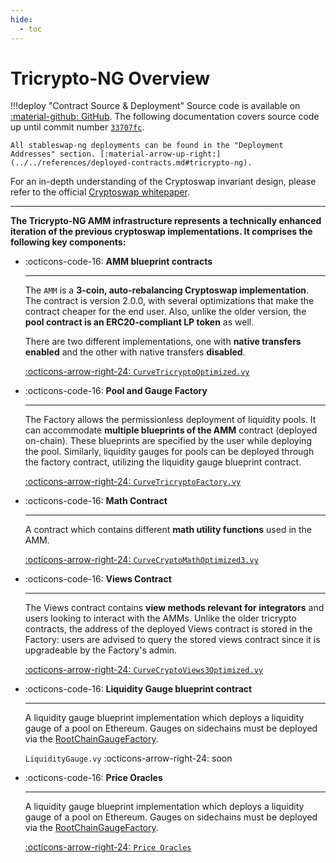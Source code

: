 ```yaml
---
hide:
  - toc
---
```


<h1>Tricrypto-NG Overview</h1>

!!!deploy "Contract Source & Deployment"
    Source code is available on [:material-github: GitHub](https://github.com/curvefi/tricrypto-ng). The following documentation covers source code up until commit number [`33707fc`](https://github.com/curvefi/tricrypto-ng/commit/33707fc8b84e08786acf184fcfdb744eb4657a99).
    
    All stableswap-ng deployments can be found in the "Deployment Addresses" section. [:material-arrow-up-right:](../../references/deployed-contracts.md#tricrypto-ng).


For an in-depth understanding of the Cryptoswap invariant design, please refer to the official [Cryptoswap whitepaper](../../assets/pdf/crypto-pools-paper.pdf).

---


**The Tricrypto-NG AMM infrastructure represents a technically enhanced iteration of the previous cryptoswap implementations. It comprises the following key components:**

<div class="grid cards" markdown>

-   :octicons-code-16: **AMM blueprint contracts** 

    ---

    The `AMM` is a **3-coin, auto-rebalancing Cryptoswap implementation**. The contract is version 2.0.0, with several optimizations that make the contract cheaper for the end user.
    Also, unlike the older version, the **pool contract is an ERC20-compliant LP token** as well. 
    
    There are two different implementations, one with **native transfers enabled** and the other with native transfers **disabled**.

    [:octicons-arrow-right-24: `CurveTricryptoOptimized.vy`](./pools/tricrypto.md)

-   :octicons-code-16: **Pool and Gauge Factory**

    ---

    The Factory allows the permissionless deployment of liquidity pools. It can accommodate **multiple blueprints of the AMM** contract (deployed on-chain). These blueprints are specified by the user while deploying the pool. Similarly, liquidity gauges for pools can be deployed through the factory contract, utilizing the liquidity gauge blueprint contract.

    [:octicons-arrow-right-24: `CurveTricryptoFactory.vy`](./utility-contracts/math.md)

-   :octicons-code-16: **Math Contract**

    ---

    A contract which contains different **math utility functions** used in the AMM.

    [:octicons-arrow-right-24: `CurveCryptoMathOptimized3.vy`](./utility-contracts/math.md)

-   :octicons-code-16: **Views Contract**

    ---

    The Views contract contains **view methods relevant for integrators** and users looking to interact with the AMMs. Unlike the older tricrypto contracts, the address of the deployed Views contract is stored in the Factory: users are advised to query the stored views contract since it is upgradeable by the Factory's admin.

    [:octicons-arrow-right-24: `CurveCryptoViews3Optimized.vy`](./utility-contracts/views.md)

-   :octicons-code-16: **Liquidity Gauge blueprint contract**

    ---

    A liquidity gauge blueprint implementation which deploys a liquidity gauge of a pool on Ethereum. Gauges on sidechains must be deployed via the [RootChainGaugeFactory](./../../curve_dao/liquidity-gauge-and-minting-crv/evm-sidechains/RootChainGaugeFactory.md).

    `LiquidityGauge.vy` :octicons-arrow-right-24: soon

-   :octicons-code-16: **Price Oracles**

    ---

    A liquidity gauge blueprint implementation which deploys a liquidity gauge of a pool on Ethereum. Gauges on sidechains must be deployed via the [RootChainGaugeFactory](./../../curve_dao/liquidity-gauge-and-minting-crv/evm-sidechains/RootChainGaugeFactory.md).

    [:octicons-arrow-right-24: `Price Oracles`](./pools/oracles.md)

</div>